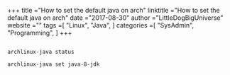 +++ 
title ="How to set the default java on arch" 
linktitle ="How to set the default java on arch" 
date ="2017-08-30" 
author ="LittleDogBigUniverse"
website ="" 
tags =[ "Linux", "Java",  ] 
categories =[ "SysAdmin", "Programming",  ] 
+++ 

```less

archlinux-java status

archlinux-java set java-8-jdk

``` 
